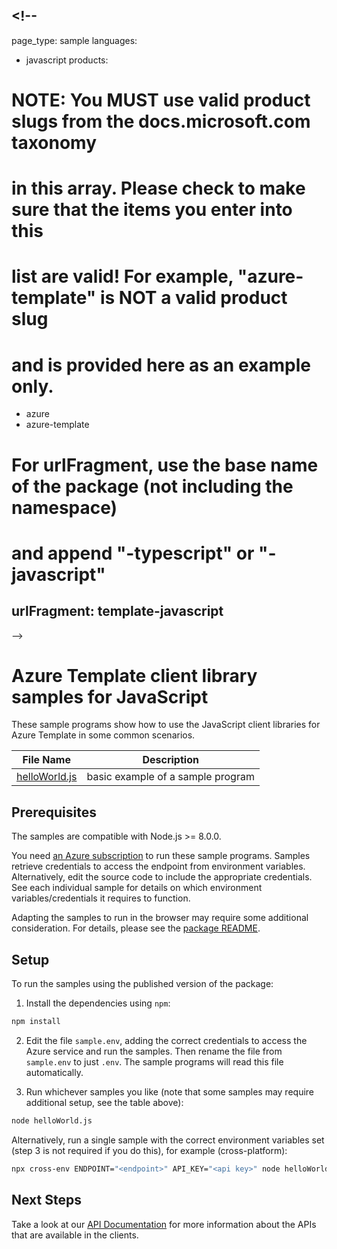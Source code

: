 <!-- The following YAML bit is needed by the docs system to publish the samples online. Uncomment/Update it when the samples can be published publically -->

## <!--

page_type: sample
languages:

- javascript
  products:

# NOTE: You MUST use valid product slugs from the docs.microsoft.com taxonomy

# in this array. Please check to make sure that the items you enter into this

# list are valid! For example, "azure-template" is NOT a valid product slug

# and is provided here as an example only.

- azure
- azure-template

# For urlFragment, use the base name of the package (not including the namespace)

# and append "-typescript" or "-javascript"

## urlFragment: template-javascript

-->

# Azure Template client library samples for JavaScript

These sample programs show how to use the JavaScript client libraries for Azure Template in some common scenarios.

| **File Name**               | **Description**                   |
| --------------------------- | --------------------------------- |
| [helloWorld.js][helloworld] | basic example of a sample program |

## Prerequisites

The samples are compatible with Node.js >= 8.0.0.

You need [an Azure subscription][freesub] to run these sample programs. Samples retrieve credentials to access the endpoint from environment variables. Alternatively, edit the source code to include the appropriate credentials. See each individual sample for details on which environment variables/credentials it requires to function.

Adapting the samples to run in the browser may require some additional consideration. For details, please see the [package README][package].

## Setup

To run the samples using the published version of the package:

1. Install the dependencies using `npm`:

```bash
npm install
```

2. Edit the file `sample.env`, adding the correct credentials to access the Azure service and run the samples. Then rename the file from `sample.env` to just `.env`. The sample programs will read this file automatically.

3. Run whichever samples you like (note that some samples may require additional setup, see the table above):

```bash
node helloWorld.js
```

Alternatively, run a single sample with the correct environment variables set (step 3 is not required if you do this), for example (cross-platform):

```bash
npx cross-env ENDPOINT="<endpoint>" API_KEY="<api key>" node helloWorld.js
```

## Next Steps

Take a look at our [API Documentation][apiref] for more information about the APIs that are available in the clients.

[helloworld]: https://github.com/Azure/azure-sdk-for-js/blob/master/sdk/template/template/samples/javascript/helloWorld.js
[apiref]: https://docs.microsoft.com/javascript/api
[freesub]: https://azure.microsoft.com/free/
[package]: https://github.com/Azure/azure-sdk-for-js/tree/master/sdk/template/template/README.md

